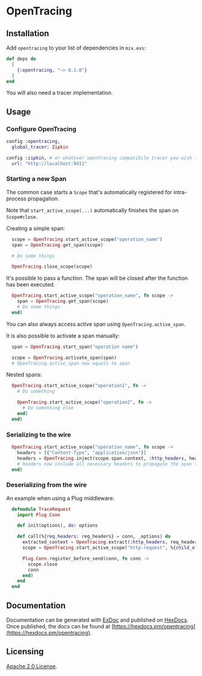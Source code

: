 # OpenTracing

## Installation

Add `opentracing` to your list of dependencies in `mix.exs`:

```elixir
def deps do
  [
    {:opentracing, "~> 0.1.0"}
  ]
end
```

You will also need a tracer implementation.

## Usage

### Configure OpenTracing

```elixir
config :opentracing,
  global_tracer: Zipkin

config :zipkin, # or whatever opentracing compatibile tracer you wish to use
  url: "http://localhost:9411"
```

### Starting a new Span

The common case starts a `Scope` that's automatically registered for intra-process propagation.

Note that `start_active_scope(...)` automatically finishes the span on `Scope#close`.

Creating a simple span:
```elixir
  scope = OpenTracing.start_active_scope("operation_name")
  span = OpenTracing.get_span(scope)

  # Do some things

  OpenTracing.close_scope(scope)
```

It's possible to pass a function. The span will be closed after the function has been executed.
```elixir
  OpenTracing.start_active_scope("operation_name", fn scope ->
    span = OpenTracing.get_span(scope)
    # Do some things
  end)
```

You can also always access active span using `OpenTracing.active_span`.

It is also possible to activate a span manually:
```elixir
  span = OpenTracing.start_span("operation name")

  scope = OpenTracing.activate_span(span)
  # OpenTracing.active_span now equals to span
```

Nested spans:
```elixir
  OpenTracing.start_active_scope("operation1", fn ->
    # Do something

    OpenTracing.start_active_scope("operation2", fn ->
      # Do something else
    end)
  end)
```

### Serializing to the wire

```elixir
  OpenTracing.start_active_scope("operation_name", fn scope ->
    headers = [{"Content-Type", "application/json"}]
    headers = OpenTracing.inject(scope.span.context, :http_headers, headers)
    # headers now include all necessary headers to propagate the span to a remote service
  end)
```

### Deserializing from the wire

An example when using a Plug middleware:

```elixir
  defmodule TraceRequest
    import Plug.Conn

    def init(options), do: options

    def call(%{req_headers: req_headers} = conn, _options) do
      extracted_context = OpenTracing.extract(:http_headers, req_headers)
      scope = OpenTracing.start_active_scope("http-request", %{child_of: extracted_context})

      Plug.Conn.register_before_send(conn, fn conn ->
        scope.close
        conn
      end)
    end
  end
```

## Documentation

Documentation can be generated with [ExDoc](https://github.com/elixir-lang/ex_doc)
and published on [HexDocs](https://hexdocs.pm). Once published, the docs can
be found at [https://hexdocs.pm/opentracing](https://hexdocs.pm/opentracing).

## Licensing

[Apache 2.0 License](./LICENSE).
